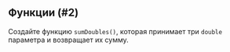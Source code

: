 Функции (#2)
-
Создайте функцию `sumDoubles()`,
которая принимает три `double` параметра и возвращает их сумму.